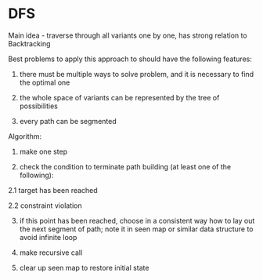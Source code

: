 DFS
======

Main idea - traverse through all variants one by one, has strong relation to Backtracking

Best problems to apply this approach to should have the following features:

1. there must be multiple ways to solve problem, and it is necessary to find the optimal one

2. the whole space of variants can be represented by the tree of possibilities

3. every path can be segmented


Algorithm:

1. make one step

2. check the condition to terminate path building (at least one of the following):

  2.1 target has been reached
    
  2.2 constraint violation
  
3. if this point has been reached, choose in a consistent way how to lay out the next segment of path; 
   note it in seen map or similar data structure to avoid infinite loop
   
4. make recursive call

5. clear up seen map to restore initial state 
